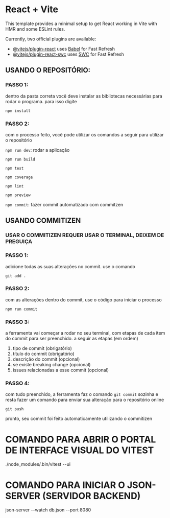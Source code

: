 # React + Vite

This template provides a minimal setup to get React working in Vite with HMR and some ESLint rules.

Currently, two official plugins are available:

- [@vitejs/plugin-react](https://github.com/vitejs/vite-plugin-react/blob/main/packages/plugin-react/README.md) uses [Babel](https://babeljs.io/) for Fast Refresh
- [@vitejs/plugin-react-swc](https://github.com/vitejs/vite-plugin-react-swc) uses [SWC](https://swc.rs/) for Fast Refresh

## USANDO O REPOSITÓRIO:

### PASSO 1:

dentro da pasta correta você deve instalar as bibliotecas necessárias para rodar o programa. para isso digite

`npm install`

### PASSO 2:

com o processo feito, você pode utilizar os comandos a seguir para utilizar o repositório

`npm run dev`: rodar a aplicação

`npm run build`

`npm test`

`npm coverage`

`npm lint`

`npm preview`

`npm commit`: fazer commit automatizado com commitzen

## USANDO COMMITIZEN

### USAR O COMMITIZEN REQUER USAR O TERMINAL, DEIXEM DE PREGUIÇA

### PASSO 1:

adicione todas as suas alterações no commit. use o comando

`git add .`

### PASSO 2:

com as alterações dentro do commit, use o código para iniciar o processo

`npm run commit`

### PASSO 3:

a ferramenta vai começar a rodar no seu terminal, com etapas de cada item do commit para ser preenchido. a seguir as etapas (em ordem)

1. tipo de commit (obrigatório)
2. título do commit (obrigatório)
3. descrição do commit (opcional)
4. se existe breaking change (opcional)
5. issues relacionadas a esse commit (opcional)

### PASSO 4: 

com tudo preenchido, a ferramenta faz o comando `git commit` sozinha e resta fazer um comando para enviar sua alteração para o repositório online

`git push`

pronto, seu commit foi feito automaticamente utilizando o commitizen

# COMANDO PARA ABRIR O PORTAL DE INTERFACE VISUAL DO VITEST
./node_modules/.bin/vitest --ui

# COMANDO PARA INICIAR O JSON-SERVER (SERVIDOR BACKEND)
json-server --watch db.json --port 8080
